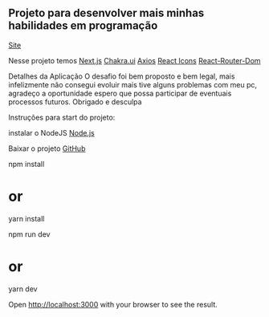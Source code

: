 ## Projeto para desenvolver mais minhas habilidades em programação

[Site](https://www.mmdev.com.br)

Nesse projeto temos
[Next.js](https://nextjs.org/)
[Chakra.ui](https://chakra-ui.com/)
[Axios](https://axios-http.com/ptbr/)
[React Icons](https://react-icons.github.io/react-icons/)
[React-Router-Dom](https://reactrouter.com/en/dev)

Detalhes da Aplicação
O desafio foi bem proposto e bem legal, mais infelizmente não consegui evoluir mais tive
alguns problemas com meu pc, agradeço a oportunidade espero que possa participar de eventuais
processos futuros. Obrigado e desculpa

Instruções para start do projeto:

instalar o NodeJS
[Node.js](https://nodejs.org/en/download/)

Baixar o projeto
[GitHub](https://github.com/MMarcelo-Rodrigues)

npm install

# or

yarn install

npm run dev

# or

yarn dev

Open [http://localhost:3000](http://localhost:3000) with your browser to see the result.
